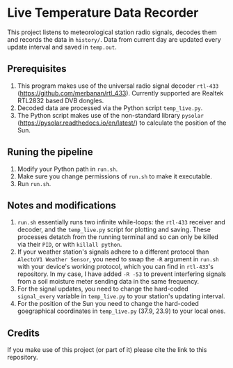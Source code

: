 # Live Temperature Data Recorder

This project listens to meteorological station radio signals, decodes them and records the data in `history/`. Data from current day are updated every update interval and saved in `temp.out`.

## Prerequisites
1. This program makes use of the universal radio signal decoder `rtl-433` (https://github.com/merbanan/rtl_433). Currently supported are Realtek RTL2832 based DVB dongles.
2. Decoded data are processed via the Python script `temp_live.py`.
3. The Python script makes use of the non-standard library `pysolar` (https://pysolar.readthedocs.io/en/latest/) to calculate the position of the Sun.

## Runing the pipeline
1. Modify your Python path in `run.sh`.
2. Make sure you change permissions of `run.sh` to make it executable.
3. Run `run.sh`.

## Notes and modifications
1. `run.sh` essentially runs two infinite while-loops: the `rtl-433` receiver and decoder, and the `temp_live.py` script for plotting and saving. These processes detatch from the running terminal and so can only be killed via their `PID`, or with `killall python`.
2. If your weather station's signals adhere to a different protocol than `AlectoV1 Weather Sensor`, you need to swap the `-R` argument in `run.sh` with your device's working protocol, which you can find in `rtl-433`'s repository. In my case, I have added `-R -53` to prevent interfering signals from a soil moisture meter sending data in the same frequency.
3. For the signal updates, you need to change the hard-coded `signal_every` variable in `temp_live.py` to your station's updating interval.
4. For the position of the Sun you need to change the hard-coded goegraphical coordinates in `temp_live.py` (37.9, 23.9) to your local ones.

## Credits
If you make use of this project (or part of it) please cite the link to this repository.
